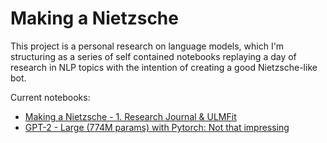 # Making a Nietzsche

This project is a personal research on language models, which I'm structuring as a series of self contained notebooks replaying a day of research in NLP topics with the intention of creating a good Nietzsche-like bot.

Current notebooks:
* [Making a Nietzsche - 1. Research Journal & ULMFit](nbs/Making%20a%20Nietzsche%20-%201.%20Research%20Journal%20%26%20ULMFit.ipynb)
* [GPT-2 - Large (774M params) with Pytorch: Not that impressing](nbs/GPT2-Large%20-774M-%20with%20Pytorch%20-%20Not%20that%20impressing.ipynb)

